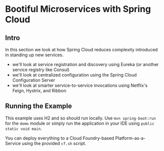# Bootiful Microservices with Spring Cloud

## Intro
In this section we look at how Spring Cloud reduces complexity introduced in standing up new services.

- we'll look at service registration and discovery using Eureka (or another service registry like Consul)
- we'll look at centralized configuration using the Spring Cloud Configuration Server
- we'll look at smarter service-to-service invocations using Netflix's Feign, Hystrix, and Ribbon

## Running the Example
This example uses H2 and so should run locally. Use `mvn spring-boot:run` for the `demo` module or simply run the application in your IDE using `public static void main`.

You can deploy everything to a Cloud Foundry-based Platform-as-a-Service using the provided `cf.sh` script.
